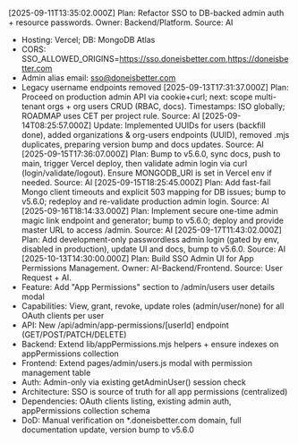 [2025-09-11T13:35:02.000Z] Plan: Refactor SSO to DB-backed admin auth + resource passwords. Owner: Backend/Platform. Source: AI
- Hosting: Vercel; DB: MongoDB Atlas
- CORS: SSO_ALLOWED_ORIGINS=https://sso.doneisbetter.com,https://doneisbetter.com
- Admin alias email: sso@doneisbetter.com
- Legacy username endpoints removed
[2025-09-13T17:31:37.000Z] Plan: Proceed on production admin API via cookie+curl; next: scope multi-tenant orgs + org users CRUD (RBAC, docs). Timestamps: ISO globally; ROADMAP uses CET per project rule. Source: AI
[2025-09-14T08:25:57.000Z] Update: Implemented UUIDs for users (backfill done), added organizations & org-users endpoints (UUID), removed .mjs duplicates, preparing version bump and docs updates. Source: AI
[2025-09-15T17:36:07.000Z] Plan: Bump to v5.6.0, sync docs, push to main, trigger Vercel deploy, then validate admin login via curl (login/validate/logout). Ensure MONGODB_URI is set in Vercel env if needed. Source: AI
[2025-09-15T18:25:45.000Z] Plan: Add fast-fail Mongo client timeouts and explicit 503 mapping for DB issues; bump to v5.6.0; redeploy and re-validate production admin login. Source: AI
[2025-09-16T18:14:33.000Z] Plan: Implement secure one-time admin magic link endpoint and generator; bump to v5.6.0; deploy and provide master URL to access /admin. Source: AI
[2025-09-17T11:43:02.000Z] Plan: Add development-only passwordless admin login (gated by env, disabled in production), update UI and docs, bump to v5.6.0. Source: AI
[2025-10-13T14:30:00.000Z] Plan: Build SSO Admin UI for App Permissions Management. Owner: AI-Backend/Frontend. Source: User Request + AI.
- Feature: Add "App Permissions" section to /admin/users user details modal
- Capabilities: View, grant, revoke, update roles (admin/user/none) for all OAuth clients per user
- API: New /api/admin/app-permissions/[userId] endpoint (GET/POST/PATCH/DELETE)
- Backend: Extend lib/appPermissions.mjs helpers + ensure indexes on appPermissions collection
- Frontend: Extend pages/admin/users.js modal with permission management table
- Auth: Admin-only via existing getAdminUser() session check
- Architecture: SSO is source of truth for all app permissions (centralized)
- Dependencies: OAuth clients listing, existing admin auth, appPermissions collection schema
- DoD: Manual verification on *.doneisbetter.com domain, full documentation update, version bump to v5.6.0


